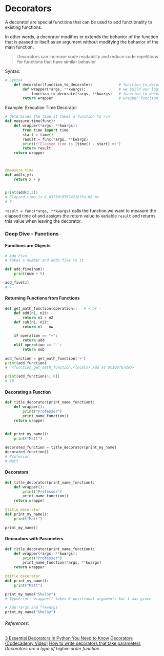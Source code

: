 # Decorators
A decorator are special functions that can be used to add functionality to existing functions.

In other words, a decorator modifies or extends the behavior of the function that is passed to itself as an argument without modifying the behavior of the main function.

> Decorators can increase code readability and reduce code repetitions for functions that have similar behavior

Syntax:
```python
# Syntax
	def decorator(function_to_decorate):			# function_to_decorate is passed to the decorator function
		def wrapper(*args, **kwargs):				# we build our logic inside the wrapper function
			function_to_decorate(*args, **kwargs)	# function_to_decorate() is executed
		return wrapper								# wrapper function is returned
```

Example: Execution Time Decorator
```python
# determines the time it takes a function to run
def measure_time(func):
	def wrapper(*args, **kwargs):
		from time import time
		start = time()
		result = func(*args, **kwargs) 
		print(f"Elapsed time is {time() - start} ms")
		return result
	return wrapper



@measure_time
def add(x,y):
    return x + y


print(add(2,5))
# Elapsed time is 6.4373016357421875e-06 ms
# 7
```

`result = func(*args, **kwargs)` calls the function we want to measure the elapsed time of and assigns the return value to variable `result` and returns this value when leaving the decorator.

### Deep Dive - Functions
#### Functions are Objects
```python
# Add Five
# Takes a number and adds five to it

def add_five(num):
	print(num + 5)

add_five(2)
# 7
```

#### Returning Functions from Functions
```python
def get_math_function(operation):	# + or -
	def add(n1, n2):
		return n1 + n2
	def sub(n1, n2):
		return n1 - nw
	
	if operation == "+":
		return add
	elif operation == '-':
		return sub
	
add_function = get_math_function('+')
print(add_function)
#  <function_get_math_function.<locals>.add at 0x100767d90>

print(add_function(4, 6))
# 10
```

#### Decorating a Function
```python
def title_decorator(print_name_function):
	def wrapper():
		print("Professor")
		print_name_function()
	return wrapper
	
		
def print_my_name():
	print("Matt")

decorated_function = title_decorator(print_my_name)
decorated_function()
# Professor
# Matt
```

#### Decorators
```python
def title_decorator(print_name_function):
	def wrapper():
		print("Professor")
		print_name_function()
	return wrapper
	
@title_decorator		
def print_my_name():
	print("Matt")

print_my_name()

```

#### Decorators with Parameters
```python
def title_decorator(print_name_function):
	def wrapper(*args, **kwargs):
		print("Professor")
		print_name_function(*args, **kwargs)
	return wrapper
	
@title_decorator		
def print_my_name():
	print("Matt")

print_my_name("Shelby")
# TypeError: wrapper() takes 0 positional arguments but 1 was given

# Add *args and **kwargs
print_my_name("Shelby")
```

###### References:
[3 Essential Decorators in Python You Need to Know](https://betterprogramming.pub/3-essential-decorators-in-python-you-need-to-know-654650bd5c36)
[Decorators (Codecademy Video)](https://www.codecademy.com/courses/learn-intermediate-python-3/videos/learn-python-decorators)
[How to write decorators that take parameters](https://betterprogramming.pub/how-to-write-python-decorators-that-take-parameters-b5a07d7fe393)
*Decorators are a type of higher-order function*